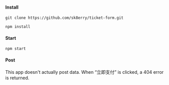 #### Install
`git clone https://github.com/sk8erry/ticket-form.git`

`npm install`

#### Start
`npm start`

#### Post
This app doesn't actually post data. When “立即支付” is clicked, a 404 error is returned.